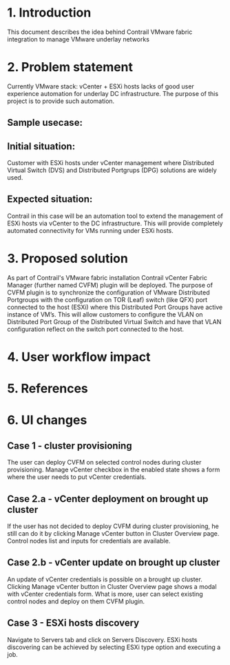 # 1. Introduction
This document describes the idea behind Contrail VMware fabric integration to manage VMware underlay networks

# 2. Problem statement

Currently VMware stack: vCenter + ESXi hosts lacks of good user experience automation for underlay DC infrastructure. The purpose of this project is to provide such automation.

## Sample usecase:

## Initial situation:
Customer with ESXi hosts under vCenter management where Distributed Virtual Switch (DVS)
and Distributed Portgrups (DPG) solutions are widely used.

## Expected situation:
Contrail in this case will be an automation tool to extend the management of ESXi hosts via
vCenter to the DC infrastructure. This will provide completely automated connectivity
for VMs running under ESXi hosts.

# 3. Proposed solution
As part of Contrail's VMware fabric installation Contrail vCenter Fabric Manager (further named CVFM) plugin will be deployed. The purpose of CVFM plugin is to synchronize the configuration of VMware Distributed Portgroups with the configuration on TOR (Leaf) switch (like QFX) port connected to the host (ESXi) where this Distributed Port Groups have active instance of VM’s. This will allow customers to configure the VLAN on Distributed Port Group of the Distributed Virtual Switch and have that VLAN configuration reflect on the switch port connected to the host.

# 4. User workflow impact

# 5. References

# 6. UI changes

## Case 1 - cluster provisioning
The user can deploy CVFM on selected control nodes during cluster provisioning. 
Manage vCenter checkbox in the enabled state shows a form where the user needs to put
vCenter credentials.

## Case 2.a - vCenter deployment on brought up cluster
If the user has not decided to deploy CVFM during cluster provisioning, 
he still can do it by clicking Manage vCenter button in Cluster Overview page. 
Control nodes list and inputs for credentials are available.

## Case 2.b - vCenter update on brought up cluster
An update of vCenter credentials is possible on a brought up cluster.
Clicking Manage vCenter button in Cluster Overview page shows a modal with 
vCenter credentials form. What is more, user can select existing control nodes 
and deploy on them CVFM plugin.

## Case 3 - ESXi hosts discovery
Navigate to Servers tab and click on Servers Discovery. ESXi hosts discovering can be 
achieved by selecting ESXi type option and executing a job.
